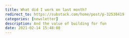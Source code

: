 ```yaml
---
title: What did I work on last month?
redirect_to: https://substack.com/home/post/p-32538419
categories: [newsletter]
description: And the value of building for fun
date: 2021-02-14 15:48:08
---
```

